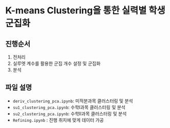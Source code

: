 # K-means Clustering을 통한 실력별 학생 군집화
## 진행순서
1. 전처리
2. 실루엣 계수를 활용한 군집 개수 설정 및 군집화
3. 분석

## 파일 설명
- `deriv_clustering_pca.ipynb`: 미적분과목 클러스터링 및 분석
- `su1_clustering_pca.ipynb`: 수학I과목 클러스터링 및 분석
- `su2_clustering_pca.ipynb`: 수학II과목 클러스터링 및 분석
- `Refining.ipynb` : 진행 취지에 맞게 데이터 가공
